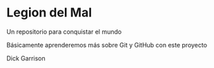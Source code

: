 # Legion del Mal
Un repositorio para conquistar el mundo

Básicamente aprenderemos más sobre Git y GitHub con este proyecto

Dick Garrison
